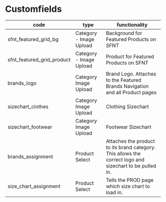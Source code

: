 # Customfields

code | type | functionality
--- | --- | ---
sfnt_featured_grid_bg | Category - Image Upload | Background for Featured Products on SFNT
sfnt_featured_grid_product | Category - Image Upload | Product for Featured Products on SFNT
brands_logo | Category Image Upload | Brand Logo. Attaches to the Featured Brands Navigation and all Product pages
sizechart_clothes | Category Image Upload | Clothing Sizechart
sizechart_footwear | Category Image Upload | Footwear Sizechart
brands_assignment | Product Select | Attaches the product to its brand category. This allows the correct logo and sizechart to be pulled in.
size_chart_assignment | Product Select | Tells the PROD page which size chart to load in. 